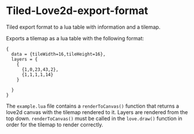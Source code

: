 # Tiled-Love2d-export-format
Tiled export format to a lua table with information and a tilemap.

Exports a tilemap as a lua table with the following format:
```
{
  data = {tileWidth=16,tileHeight=16},
  layers = {
    {
      {1,0,23,43,2},
      {1,1,1,1,14}
    }
  
  }
}
```

The `example.lua` file contains a `renderToCanvas()` function that returns a love2d canvas with the tilemap rendered to it. Layers are rendered from the top down. `renderToCanvas()` must be called in the `love.draw()` function in order for the tilemap to render correctly.
